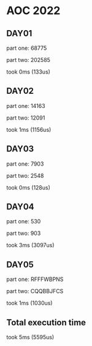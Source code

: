 # AOC 2022

## DAY01

part one:
68775

part two:
202585


took 0ms (133us)  

## DAY02

part one:
14163

part two:
12091


took 1ms (1156us)  

## DAY03

part one:
7903

part two:
2548


took 0ms (128us)  

## DAY04

part one:
530

part two:
903


took 3ms (3097us)  

## DAY05

part one:
RFFFWBPNS

part two:
CQQBBJFCS


took 1ms (1030us)  

## Total execution time

took 5ms (5595us)  
